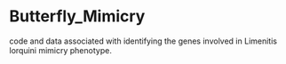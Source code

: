 # Butterfly_Mimicry
code and data associated with identifying the genes involved in Limenitis lorquini mimicry phenotype.
